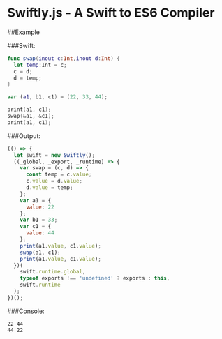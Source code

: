 # Swiftly.js - A Swift to ES6 Compiler

##Example

###Swift:
```Swift
func swap(inout c:Int,inout d:Int) {
  let temp:Int = c;
  c = d;
  d = temp;
}

var (a1, b1, c1) = (22, 33, 44);

print(a1, c1);
swap(&a1, &c1);
print(a1, c1);
```
###Output:
```JavaScript
(() => {
  let swift = new Swiftly();
  ((_global, _export, _runtime) => {
    var swap = (c, d) => {
      const temp = c.value;
      c.value = d.value;
      d.value = temp;
    };
    var a1 = {
      value: 22
    };
    var b1 = 33;
    var c1 = {
      value: 44
    };
    print(a1.value, c1.value);
    swap(a1, c1);
    print(a1.value, c1.value);
  })(
    swift.runtime.global,
    typeof exports !== 'undefined' ? exports : this,
    swift.runtime
  );
})();
```
###Console:
```
22 44
44 22
```
